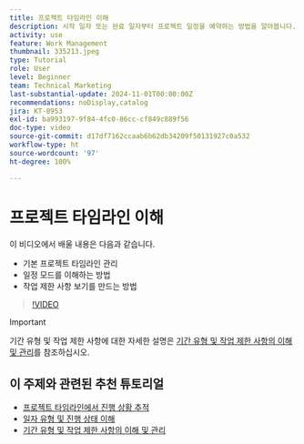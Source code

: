 ```yaml
---
title: 프로젝트 타임라인 이해
description: 시작 일자 또는 완료 일자부터 프로젝트 일정을 예약하는 방법을 알아봅니다. 그런 다음 기간, 전임 작업 및 작업 제한 사항이 프로젝트 계획에 어떤 영향을 미치는지 알아봅니다.
activity: use
feature: Work Management
thumbnail: 335213.jpeg
type: Tutorial
role: User
level: Beginner
team: Technical Marketing
last-substantial-update: 2024-11-01T00:00:00Z
recommendations: noDisplay,catalog
jira: KT-8953
exl-id: ba993197-9f84-4fc0-86cc-cf849c889f56
doc-type: video
source-git-commit: d17df7162ccaab6b62db34209f50131927c0a532
workflow-type: ht
source-wordcount: '97'
ht-degree: 100%

---
```


# 프로젝트 타임라인 이해

이 비디오에서 배울 내용은 다음과 같습니다.

* 기본 프로젝트 타임라인 관리
* 일정 모드를 이해하는 방법
* 작업 제한 사항 보기를 만드는 방법

>[!VIDEO](https://video.tv.adobe.com/v/335213/?quality=12&learn=on&enablevpops)

>[!IMPORTANT]
>
>기간 유형 및 작업 제한 사항에 대한 자세한 설명은 [기간 유형 및 작업 제한 사항의 이해 및 관리](/help/manage-work/intermediate-projects/understand-and-manage-duration-types-and-task-constraints.md)를 참조하십시오.

## 이 주제와 관련된 추천 튜토리얼

* [프로젝트 타임라인에서 진행 상황 추적](/help/manage-work/project-timelines/track-work-progress-from-the-project-timeline.md)
* [일자 유형 및 진행 상태 이해](/help/manage-work/project-timelines/understand-task-dates-and-progress-status.md)
* [기간 유형 및 작업 제한 사항의 이해 및 관리](/help/manage-work/intermediate-projects/understand-and-manage-duration-types-and-task-constraints.md)

